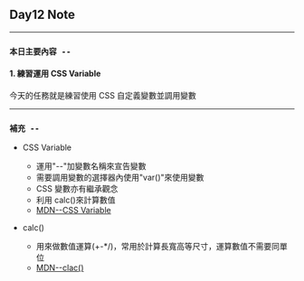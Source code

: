 ## **Day12 Note**

---

### `本日主要內容 --`

#### 1. 練習運用 CSS Variable

今天的任務就是練習使用 CSS 自定義變數並調用變數

---

### **`補充 --`**

- CSS Variable

  - 運用"--"加變數名稱來宣告變數
  - 需要調用變數的選擇器內使用"var()"來使用變數
  - CSS 變數亦有繼承觀念
  - 利用 calc()來計算數值
  - [MDN--CSS Variable](https://developer.mozilla.org/en-US/docs/Web/CSS/Using_CSS_custom_properties)

- calc()
  - 用來做數值運算(+-\*/)，常用於計算長寬高等尺寸，運算數值不需要同單位
  - [MDN--clac()](https://developer.mozilla.org/en-US/docs/Web/CSS/calc)
